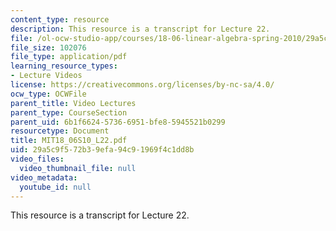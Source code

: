 ```yaml
---
content_type: resource
description: This resource is a transcript for Lecture 22.
file: /ol-ocw-studio-app/courses/18-06-linear-algebra-spring-2010/29a5c9f572b39efa94c91969f4c1dd8b_MIT18_06S10_L22.pdf
file_size: 102076
file_type: application/pdf
learning_resource_types:
- Lecture Videos
license: https://creativecommons.org/licenses/by-nc-sa/4.0/
ocw_type: OCWFile
parent_title: Video Lectures
parent_type: CourseSection
parent_uid: 6b1f6624-5736-6951-bfe8-5945521b0299
resourcetype: Document
title: MIT18_06S10_L22.pdf
uid: 29a5c9f5-72b3-9efa-94c9-1969f4c1dd8b
video_files:
  video_thumbnail_file: null
video_metadata:
  youtube_id: null
---
```

This resource is a transcript for Lecture 22.